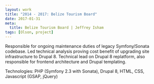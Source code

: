 ```yaml
---
layout: work
title: "2014 - 2017: Belize Tourism Board"
date: 2017-01-31
meta:
  title: Belize Tourism Board | Jeffrey Isham
tags: [Olson, project]
---
```


<p>Responsible for ongoing maintenance duties of legacy Symfony/Sonata codebase. Led technical analysis proving cost benefit of upgrading site infrastructure to Drupal 8. Technical lead on Drupal 8 replatform, also responsible for frontend architecture and Drupal templating.</p>
<p class="small">Technologies: PHP (Symfony 2.3 with Sonata), Drupal 8, HTML, CSS, Javascript (GSAP, jQuery)</p>
